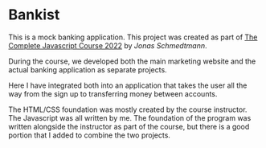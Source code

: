 # Bankist

This is a mock banking application. This project was created as part of [The Complete Javascript Course  2022](https://www.udemy.com/course/the-complete-javascript-course/) by *Jonas Schmedtmann*.

During the course, we developed both the main marketing website and the actual banking application as separate projects.

Here I have integrated both into an application that takes the user all the way from the sign up to transferring money between accounts.

The HTML/CSS foundation was mostly created by the course instructor. The Javascript was all written by me. The foundation of the program was written alongside the instructor as part of the course, but there is a good portion that I added to combine the two projects.
